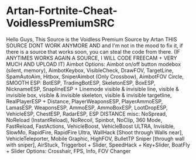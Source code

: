 # Artan-Fortnite-Cheat-VoidlessPremiumSRC
Hello Guys,  This Source is the Voidless Premium Source by Artan  THIS SOURCE DONT WORK ANYMORE AND and I'm not in the mood to fix it, if there is a source that works soon, you can steal the code from there. (IF ANYTIMES WORKS AGAIN A SOURCE, I WILL CODE FREECAM + VERY MUCH AND UPLOAD IT)  Aimbot Options: Aimbot on/off button modebox (silent, memory), AimbotKeybox, VisibleCheck, DrawFOV, TargetLine, SpamAutoAim, Hitbox, SniperAimbot (Only Crossbow), AimbotFOV Circle, SMOOTH  ESP: BotESP, TradingBotESP, SkeletonESP, BoxESP, NicknameESP, SnaplineESP + Linemode visible &amp; invisible line, visible &amp; invisible box, visible &amp; invisible skeleton, visible &amp; invisible targetline, RealPlayerESP + Distance, PlayerWeaponsESP, PlayerAmmoESP, LamasESP, WeaponsESP, AmmoESP, AmmoBoxESP, LootDropESP, VehicleESP, ChestESP, RadarESP, ESP DISTANCE   misc:  NoSpread,  NoReload (InstantReload),  NoRecoil,  Spinbot,  NoClip,  360 Mode,  FastReload,  FastActions,  VehicleBoost,  VehicleBoost ULTRA,  Invisible,  SlowMo,  RapidFire,  RapidFire Ultra,  WallHack [Shoot through Walls near],  VehicleTeleporter,  Mobile Graphic,  HighFOV,  BulletTP Sniper [through wall with sniper],  AirStuck,  Triggerbot + Slider,  SpeedHack + Key+Slider,  BoatFly + Slider  Options:  Crosshair,  FPS,  Info,  FOV Changer
